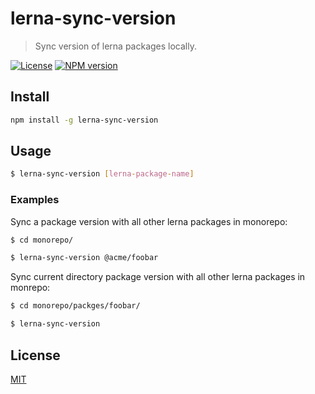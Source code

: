 # lerna-sync-version

> Sync version of lerna packages locally.

[![License](http://img.shields.io/badge/license-MIT-blue.svg)](https://raw.githubusercontent.com/miguelmota/lerna-sync-version/master/LICENSE)
[![NPM version](https://badge.fury.io/js/lerna-sync-version.svg)](http://badge.fury.io/js/lerna-sync-version)

## Install

```bash
npm install -g lerna-sync-version
```

## Usage

```bash
$ lerna-sync-version [lerna-package-name]
```

### Examples

Sync a package version with all other lerna packages in monorepo:

```bash
$ cd monorepo/

$ lerna-sync-version @acme/foobar
```

Sync current directory package version with all other lerna packages in monrepo:

```bash
$ cd monorepo/packges/foobar/

$ lerna-sync-version
```

## License

[MIT](LICENSE)
